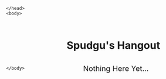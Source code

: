 <!DOCTYPE html>
<html>
    <head>
    <style>
        html {
            cursor: url(data:image/png;base64,iVBORw0KGgoAAAANSUhEUgAAACAAAAAgCAYAAABzenr0AAAAAXNSR0IArs4c6QAAAARnQU1BAACxjwv8YQUAAAAJcEhZcwAAEnQAABJ0Ad5mH3gAAAC/SURBVFhH7ZBBCgIxDEV7Sw/ibjY9i5veYQ7mOmPEX0zaCg5JRMiHUArT/96k0I+TAimQAimQAinwnwKllGHO5uuXDKu1Umutn2ECGo57iMAK7rIBXfgJjvvZDC+5bN8uvdQTzhGvAcd4wznLDdxvVyHhAedMW1YS1nDOcgM4MZCwhHNEG6Dvf67v1umNGhYl8WzTEIyWwFhKPLpk+WwDrw/F3SrTDWg4Yg3n9EZIYDxgswgKJKLgnIEUCSciOgARnMWwH3tlywAAAABJRU5ErkJggg==);
        h1 {
    position:relative;
    left:165px;
    top:25px;
    }
        p {position:relative;
    left:210px;
    top:40px;
            font-size:20px;
        }
    </style>
        
    </head>
    <body>

  <h1>Spudgu's Hangout</h1>
    <p>Nothing Here Yet...</p>

    </body>
</html>
